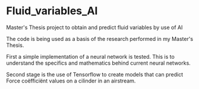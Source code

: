# Fluid_variables_AI
Master's Thesis project to obtain and predict fluid variables by use of AI

The code is being used as a basis of the research performed in my Master's Thesis.

First a simple implementation of a neural network is tested. 
This is to understand the specifics and mathematics behind current neural networks.

Second stage is the use of Tensorflow to create models that can predict Force coëfficiënt values
on a cilinder in an airstream. 